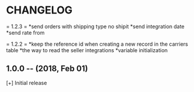 # CHANGELOG

= 1.2.3 =
*send orders with shipping type no shipit
*send integration date
*send rate from

= 1.2.2 =
*keep the reference id when creating a new record in the carriers table
*the way to read the seller integrations
*variable initialization

## 1.0.0 -- (2018, Feb 01)
[+] Initial release
